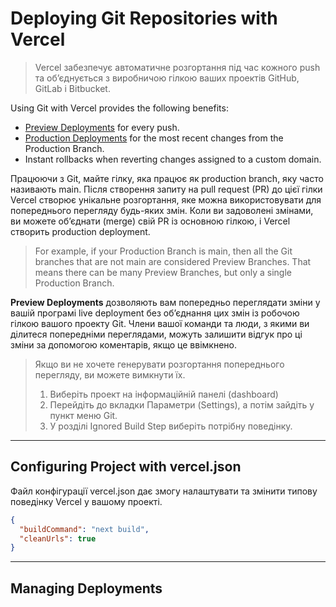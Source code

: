 # Deploying Git Repositories with Vercel

> Vercel забезпечує автоматичне розгортання під час кожного push та об’єднується з виробничою гілкою ваших проектів GitHub, GitLab і Bitbucket.

Using Git with Vercel provides the following benefits:
+ [Preview Deployments](https://vercel.com/docs/deployments/preview-deployments) for every push.
+ [Production Deployments](https://vercel.com/docs/deployments/environments#production) for the most recent changes from the Production Branch.
+ Instant rollbacks when reverting changes assigned to a custom domain.

Працюючи з Git, майте гілку, яка працює як production branch, яку часто називають main. 
Після створення запиту на pull request (PR) до цієї гілки Vercel створює унікальне розгортання, яке можна використовувати для попереднього перегляду будь-яких змін. 
Коли ви задоволені змінами, ви можете об’єднати (merge) свій PR із основною гілкою, і Vercel створить production deployment.

> For example, if your Production Branch is main, then all the Git branches that are not main are considered Preview Branches.
> That means there can be many Preview Branches, but only a single Production Branch.


**Preview Deployments** дозволяють вам попередньо переглядати зміни у вашій програмі live deployment без об’єднання цих змін із робочою гілкою вашого проекту Git. 
Члени вашої команди та люди, з якими ви ділитеся попередніми переглядами, можуть залишити відгук про ці зміни за допомогою коментарів, якщо це ввімкнено.

> Якщо ви не хочете генерувати розгортання попереднього перегляду, ви можете вимкнути їх.
> 1. Виберіть проект на інформаційній панелі (dashboard)
> 2. Перейдіть до вкладки Параметри (Settings), а потім зайдіть у пункт меню Git.
> 3. У розділі Ignored Build Step виберіть потрібну поведінку.

- - -

## Configuring Project with vercel.json

Файл конфігурації vercel.json дає змогу налаштувати та змінити типову поведінку Vercel у вашому проекті.

```vercel.json
{
  "buildCommand": "next build",
  "cleanUrls": true
}
```

- - -

## Managing Deployments




















